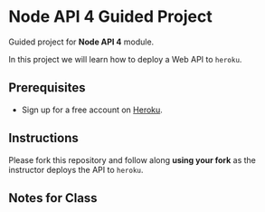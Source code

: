 # Node API 4 Guided Project

Guided project for **Node API 4** module.

In this project we will learn how to deploy a Web API to `heroku`.

## Prerequisites

- Sign up for a free account on [Heroku](https://www.heroku.com/).

## Instructions

Please fork this repository and follow along **using your fork** as the instructor deploys the API to `heroku`.

## Notes for Class

<!--
async function greet() {
    
    const value = someotherpromise()

    return
}
 -->

